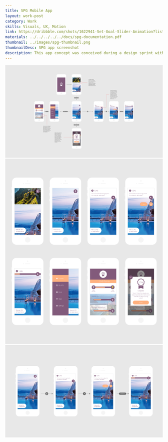 ```yaml
---
title: SPG Mobile App
layout: work-post
category: Work
skills: Visuals, UX, Motion
link: https://dribbble.com/shots/1622941-Set-Goal-Slider-Animation?list=users&offset=5
materials: ../../../../../docs/spg-documentation.pdf
thumbnail: ../images/spg-thumbnail.png
thumbnailDesc: SPG app screenshot
description: This app concept was conceived during a design sprint with Starwood Preferred Guests. <p>User research revealed that SPG members are passionate about their travel points, but aren't sure of their monetary value. At the same time, members wanted an app that would help them explore new ways to spend their points rather than just a booking utility.<p>Based on this knowledge, I designed an app that would allow them to set and track transparent point goals in a gamified way.
---
```

<div><img class="project-image" alt="Skoop homepage" src="/images/spg-map.png"></div>

<div><img class="project-image" alt="SPG all screens" src="/images/spg-all-comps.png"></div>

<div><img class="project-image" alt="SPG animation flow" src="/images/spg-animation.png"></div>
